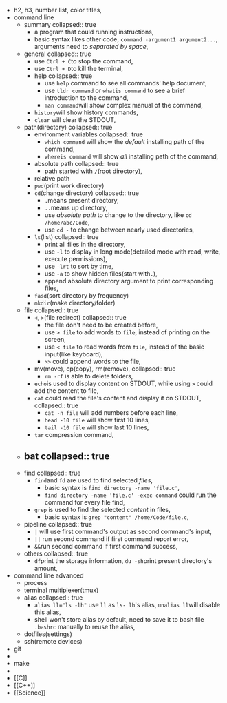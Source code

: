 - h2, h3, number list, color titles,
- command line
	- summary
	  collapsed:: true
		- a program that could running instructions,
		- basic syntax likes other code, `command -argument1 argument2...`, arguments need to *separated by space*,
	- general
	  collapsed:: true
		- use `Ctrl + C`to stop the command,
		- use `Ctrl + D`to kill the terminal,
		- help
		  collapsed:: true
			- use `help` command to see all commands' help document,
			- use `tldr command` or `whatis command` to see a brief introduction to the command,
			- `man command`will show complex manual of the command,
		- `history`will show history commands,
		- `clear` will clear the STDOUT,
	- path(directory)
	  collapsed:: true
		- environment variables
		  collapsed:: true
			- `which command` will show the *default* installing path of the command,
			- `whereis command` will show *all* installing path of the command,
		- absolute path
		  collapsed:: true
			- path started with `/`(root directory),
		- relative path
		- `pwd`(print work directory)
		- `cd`(change directory)
		  collapsed:: true
			- `.`means present directory,
			- `..`means up directory,
			- use *absolute path* to change to the directory, like `cd /home/abc/Code`,
			- use `cd -` to change between nearly used directories,
		- `ls`(list)
		  collapsed:: true
			- print all files in the directory,
			- use `-l` to display in long mode(detailed mode with read, write, execute permissions),
			- use `-lrt` to sort by time,
			- use `-a` to show hidden files(start with`.`),
			- append absolute directory argument to print corresponding files,
		- `fasd`(sort directory by frequency)
		- `mkdir`(make directory/folder)
	- file
	  collapsed:: true
		- `<`, `>`(file redirect)
		  collapsed:: true
			- the file don't need to be created before,
			- use `> file` to add words to `file`, instead of printing on the screen,
			- use `< file` to read words from `file`, instead of the basic input(like keyboard),
			- `>>` could append words to the file,
		- mv(move), cp(copy), rm(remove),
		  collapsed:: true
			- `rm -rf` is able to delete folders,
		- `echo`is used to display content on STDOUT, while using `>` could add the content to file,
		- `cat` could read the file's content and display it on STDOUT,
		  collapsed:: true
			- `cat -n file` will add numbers before each line,
			- `head -10 file` will show first 10 lines,
			- `tail -10 file` will show last 10 lines,
		- `tar` compression command,
	- bat
	  collapsed:: true
		-
	- find
	  collapsed:: true
		- `find`and `fd` are used to find selected *files*,
			- basic syntax is `find directory -name 'file.c'`,
			- `find directory -name 'file.c' -exec command` could run the command for every file find,
		- `grep` is used to find the selected *content* in files,
			- basic syntax is `grep "content" /home/Code/file.c`,
	- pipeline
	  collapsed:: true
		- `|` will use first command's output as second command's input,
		- `||` run second command if first command report error,
		- `&&`run second command if first command success,
	- others
	  collapsed:: true
		- `df`print the storage information, `du -sh`print present directory's amount,
- command line advanced
	- process
	- terminal multiplexer(tmux)
	- alias
	  collapsed:: true
		- `alias ll="ls -lh"` use `ll` as `ls- lh`'s alias, `unalias ll`will disable this alias,
		- shell won't store alias by default, need to save it to bash file `.bashrc` manually to reuse the alias,
	- dotfiles(settings)
	- ssh(remote devices)
- git
-
- make
-
- [[C]]
- [[C++]]
- [[Science]]